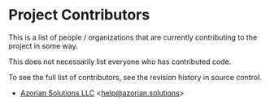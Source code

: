 # Project Contributors

This is a list of people / organizations that are currently contributing to the project in
some way.

This does not necessarily list everyone who has contributed code.

To see the full list of contributors, see the revision history in
source control.

- <a href="https://azorian.solutions" target="_blank">Azorian Solutions LLC</a> &lt;<a href="mailto:help@azorian.solutions">help@azorian.solutions</a>&gt;
